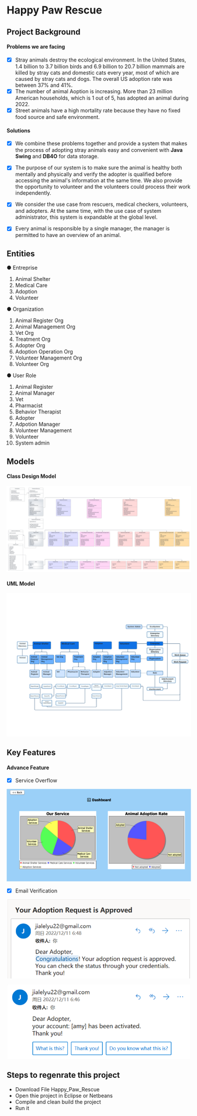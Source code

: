 # Happy Paw Rescue

## Project Background
#### Problems we are facing
* [x] Stray animals destroy the ecological environment. In the United States, 1.4 billion to 3.7 billion birds and 6.9 billion to 20.7 billion mammals are killed by stray cats and domestic cats every year, most of which are caused by stray cats and dogs. The overall US adoption rate was between 37% and 41%.
* [x] The number of animal Aoption is increasing. More than 23 million American households, which is 1 out of 5, has adopted an animal during 2022.
* [x] Street animals have a high mortality rate because they have no fixed food source and safe environment.

#### Solutions
* [x] We combine these problems together and provide a system that makes the process of adopting stray animals easy and convenient with **Java Swing** and **DB4O** for data storage. 
* [x] The purpose of our system is to make sure the animal is healthy both mentally and physically and verify the adopter is qualified before accessing the animal's information at the same time. We also provide the opportunity to volunteer and the volunteers could process their work independently.
* [x] We consider the use case from rescuers, medical checkers, volunteers, and adopters. At the same time, with the use case of system administrator, this system is expandable at the global level. 
* [x] Every animal is responsible by a single manager, the manager is permitted to have an overview of an animal.


## Entities  
● Entreprise
1. Animal Shelter
2. Medical Care
3. Adoption
4. Volunteer


● Organization
1. Animal Register Org
2. Animal Management Org
3. Vet Org
4. Treatment Org
5. Adopter Org
6. Adoption Operation Org
7. Volunteer Management Org
8. Volunteer Org

● User Role
1. Animal Register
2. Animal Manager
3. Vet
4. Pharmacist
5. Behavior Therapist
6. Adopter
7. Adpotion Manager
8. Volunteer Management
9. Volunteer
10. System admin


## Models
#### Class Design Model
<p align="center" width="100%">
    <img src="/Happy_Paw_Rescue/AnimalPhoto/readimg/Class.png">
</p>

#### UML Model
<p align="center" width="100%">
    <img src="/Happy_Paw_Rescue/AnimalPhoto/readimg/UML.png">
</p>

## Key Features
#### Advance Feature
* [x] Service Overflow 
<p align="center" width="100%">
    <img src="/Happy_Paw_Rescue/AnimalPhoto/readimg//Dashboard.png" width="800px" >
</p>

* [x] Email Verification 
<p align="center" width="100%">
    <img src="/Happy_Paw_Rescue/AnimalPhoto/readimg/Email1.png" width="500px">
</p>

<p align="center" width="100%">
    <img src="/Happy_Paw_Rescue/AnimalPhoto/readimg/Email2.png" width="500px">
</p>


## Steps to regenrate this project

 - Download File Happy_Paw_Rescue
 - Open thie project in Eclipse or Netbeans
 - Compile and clean build the project
 - Run it
